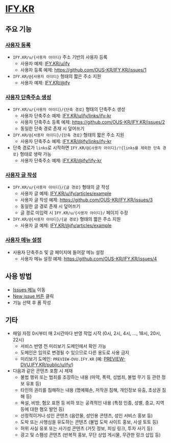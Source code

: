 # [IFY.KR](https://ify.kr)

## 주요 기능

### [사용자 등록](https://github.com/OUS-KR/IFY.KR/issues/new?template=01-user-register-by-issue.yml)

- `IFY.KR/u/{사용자 아이디}` 주소 기반의 사용자 등록
  - 사용자 예제: [IFY.KR/u/ify](https://ify.kr/u/ify)
  - 사용자 등록 예제: https://github.com/OUS-KR/IFY.KR/issues/1
- `IFY.KR/@{사용자 아이디}` 형태의 짧은 주소 지원
  - 사용자 예제: [IFY.KR/@ify](https://ify.kr/@ify)

### [사용자 단축주소 생성](https://github.com/OUS-KR/IFY.KR/issues/new?template=02-user-short-url-register-by-issue.yml)

- `IFY.KR/u/{사용자 아이디}/{단축 경로}` 형태의 단축주소 생성
  - 사용자 단축주소 예제: [IFY.KR/u/ify/links/ify-kr](https://ify.kr/u/ify/links/ify-kr)
  - 사용자 단축주소 등록 예제: https://github.com/OUS-KR/IFY.KR/issues/2
  - 동일한 단축 경로 존재 시 덮어쓰기
- `IFY.KR/@{사용자 아이디}/{단축 경로}` 형태의 짧은 주소 지원
  - 사용자 단축주소 예제: [IFY.KR/@ify/links/ify-kr](https://ify.kr/@ify/links/ify-kr)
- 단축 경로가 `links`로 시작하면 `IFY.KR/@{사용자 아이디}/!{links를 제외한 단축 경로}` 형태로 생략 가능
  - 사용자 단축주소 예제: [IFY.KR/@ify/!ify-kr](https://ify.kr/@ify/!ify-kr)

### [사용자 글 작성](https://github.com/OUS-KR/IFY.KR/issues/new?template=03-user-article-writing-by-issue.yml)

- `IFY.KR/u/{사용자 아이디}/{글 경로}` 형태의 글 작성
  - 사용자 글 예제: [IFY.KR/u/ify/articles/example](https://ify.kr/u/ify/articles/example)
  - 사용자 글 작성 예제: https://github.com/OUS-KR/IFY.KR/issues/3
  - 동일한 글 경로 존재 시 덮어쓰기
  - 글 경로 미입력 시 `IFY.KR/u/{사용자 아이디}/` 페이지 수정
- `IFY.KR/@{사용자 아이디}/{글 경로}` 형태의 짧은 주소 지원
  - 사용자 글 예제: [IFY.KR/@ify/articles/example](https://ify.kr/@ify/articles/example)
 
### [사용자 메뉴 설정](https://github.com/OUS-KR/IFY.KR/issues/new?template=04-user-menu-setting-by-issue.yml)

- 사용자 단축주소 및 글 페이지에 들어갈 메뉴 설정
  - 사용자 메뉴 설정 예제: https://github.com/OUS-KR/IFY.KR/issues/4

## 사용 방법

- [Issues 메뉴](https://github.com/OUS-KR/IFY.KR/issues) 이동
- [New issue 버튼](https://github.com/OUS-KR/IFY.KR/issues/new/choose) 클릭
- 기능 선택 후 폼 작성

## 기타

- 매일 자정 0시부터 매 2시간마다 반영 작업 시작 (0시, 2시, 4시, ..., 18시, 20시, 22시)
  - 서비스 반영 전 미리보기 도메인에서 확인 가능
  - 도메인은 임의로 변경될 수 있으므로 다른 용도로 사용 금지
  - 미리보기 도메인: `PREVIEW-DVU.IFY.KR` (예: [PREVIEW-DVU.IFY.KR/public/u/ify/](https://preview-dvu.ify.kr/public/u/ify/))
- 다음과 같은 콘텐츠 포함 시 제재
  - 불법 행위 또는 범죄를 조장하는 내용 (마약, 폭력, 성범죄, 불법 무기 등 관련 정보 유포 등)
  - 타인의 권리를 침해하는 내용 (명예훼손, 저작권 침해, 개인정보 유출, 초상권 침해 등)
  - 욕설, 비방, 혐오 표현 등 비하 또는 공격적인 내용 (특정 인종, 성별, 종교, 지역 등에 대한 혐오 발언 등)
  - 선정적이거나 성인 콘텐츠 (음란물, 성인용 콘텐츠, 성인 서비스 홍보 등)
  - 도박 또는 사행심을 유도하는 콘텐츠 (불법 도박 사이트 홍보, 사설 토토 등)
  - 허위 사실 유포 또는 사기성 콘텐츠 (거짓 정보, 피싱 링크, 투자 사기 등)
  - 광고 및 스팸성 콘텐츠 (반복적 홍보, 무단 상업 게시물, 무관한 링크 삽입 등)
